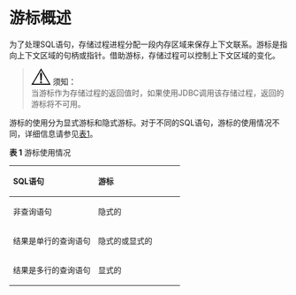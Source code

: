 # 游标概述

为了处理SQL语句，存储过程进程分配一段内存区域来保存上下文联系。游标是指向上下文区域的句柄或指针。借助游标，存储过程可以控制上下文区域的变化。

>![](public_sys-resources/icon-notice.png) **须知：**   
>当游标作为存储过程的返回值时，如果使用JDBC调用该存储过程，返回的游标将不可用。  

游标的使用分为显式游标和隐式游标。对于不同的SQL语句，游标的使用情况不同，详细信息请参见[表1](#zh-cn_topic_0237122243_zh-cn_topic_0059778312_t0961a7f2a418407cbc7ebba3ba58c03d)。

**表 1**  游标使用情况

<a name="zh-cn_topic_0237122243_zh-cn_topic_0059778312_t0961a7f2a418407cbc7ebba3ba58c03d"></a>
<table><thead align="left"><tr id="zh-cn_topic_0237122243_zh-cn_topic_0059778312_r38b9839431544f31932eb3f18d5280a1"><th class="cellrowborder" valign="top" width="49.81%" id="mcps1.2.3.1.1"><p id="zh-cn_topic_0237122243_zh-cn_topic_0059778312_a7b012325029f4043bd72ebf454971fa2"><a name="zh-cn_topic_0237122243_zh-cn_topic_0059778312_a7b012325029f4043bd72ebf454971fa2"></a><a name="zh-cn_topic_0237122243_zh-cn_topic_0059778312_a7b012325029f4043bd72ebf454971fa2"></a>SQL语句</p>
</th>
<th class="cellrowborder" valign="top" width="50.19%" id="mcps1.2.3.1.2"><p id="zh-cn_topic_0237122243_zh-cn_topic_0059778312_ad9627eb614704cba85bfde77653f4161"><a name="zh-cn_topic_0237122243_zh-cn_topic_0059778312_ad9627eb614704cba85bfde77653f4161"></a><a name="zh-cn_topic_0237122243_zh-cn_topic_0059778312_ad9627eb614704cba85bfde77653f4161"></a>游标</p>
</th>
</tr>
</thead>
<tbody><tr id="zh-cn_topic_0237122243_zh-cn_topic_0059778312_r64d98690690b40cea05b00e9b54163ff"><td class="cellrowborder" valign="top" width="49.81%" headers="mcps1.2.3.1.1 "><p id="zh-cn_topic_0237122243_zh-cn_topic_0059778312_a8bdb3829569d43eea027684a7c8a015b"><a name="zh-cn_topic_0237122243_zh-cn_topic_0059778312_a8bdb3829569d43eea027684a7c8a015b"></a><a name="zh-cn_topic_0237122243_zh-cn_topic_0059778312_a8bdb3829569d43eea027684a7c8a015b"></a>非查询语句</p>
</td>
<td class="cellrowborder" valign="top" width="50.19%" headers="mcps1.2.3.1.2 "><p id="zh-cn_topic_0237122243_zh-cn_topic_0059778312_afb7e0b53f3ba43dda2f8a0bc7ece5dde"><a name="zh-cn_topic_0237122243_zh-cn_topic_0059778312_afb7e0b53f3ba43dda2f8a0bc7ece5dde"></a><a name="zh-cn_topic_0237122243_zh-cn_topic_0059778312_afb7e0b53f3ba43dda2f8a0bc7ece5dde"></a>隐式的</p>
</td>
</tr>
<tr id="zh-cn_topic_0237122243_zh-cn_topic_0059778312_r5432f87406564122aed8db6f5edb7c50"><td class="cellrowborder" valign="top" width="49.81%" headers="mcps1.2.3.1.1 "><p id="zh-cn_topic_0237122243_zh-cn_topic_0059778312_afd31ddc329c24b2f8fbd7d81c2fd0298"><a name="zh-cn_topic_0237122243_zh-cn_topic_0059778312_afd31ddc329c24b2f8fbd7d81c2fd0298"></a><a name="zh-cn_topic_0237122243_zh-cn_topic_0059778312_afd31ddc329c24b2f8fbd7d81c2fd0298"></a>结果是单行的查询语句</p>
</td>
<td class="cellrowborder" valign="top" width="50.19%" headers="mcps1.2.3.1.2 "><p id="zh-cn_topic_0237122243_zh-cn_topic_0059778312_aae912e139dd94d9eb92502722b773bd3"><a name="zh-cn_topic_0237122243_zh-cn_topic_0059778312_aae912e139dd94d9eb92502722b773bd3"></a><a name="zh-cn_topic_0237122243_zh-cn_topic_0059778312_aae912e139dd94d9eb92502722b773bd3"></a>隐式的或显式的</p>
</td>
</tr>
<tr id="zh-cn_topic_0237122243_zh-cn_topic_0059778312_r4f9182b01c944d2b9015629b07544571"><td class="cellrowborder" valign="top" width="49.81%" headers="mcps1.2.3.1.1 "><p id="zh-cn_topic_0237122243_zh-cn_topic_0059778312_a4a96ca5d497348e7a88133b31b33a61a"><a name="zh-cn_topic_0237122243_zh-cn_topic_0059778312_a4a96ca5d497348e7a88133b31b33a61a"></a><a name="zh-cn_topic_0237122243_zh-cn_topic_0059778312_a4a96ca5d497348e7a88133b31b33a61a"></a>结果是多行的查询语句</p>
</td>
<td class="cellrowborder" valign="top" width="50.19%" headers="mcps1.2.3.1.2 "><p id="zh-cn_topic_0237122243_zh-cn_topic_0059778312_aa5dc89403caf4db89fe1c789f4c604d8"><a name="zh-cn_topic_0237122243_zh-cn_topic_0059778312_aa5dc89403caf4db89fe1c789f4c604d8"></a><a name="zh-cn_topic_0237122243_zh-cn_topic_0059778312_aa5dc89403caf4db89fe1c789f4c604d8"></a>显式的</p>
</td>
</tr>
</tbody>
</table>

